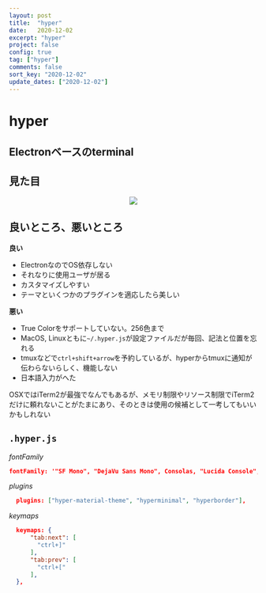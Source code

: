 ```yaml
---
layout: post
title:  "hyper"
date:   2020-12-02
excerpt: "hyper"
project: false
config: true
tag: ["hyper"]
comments: false
sort_key: "2020-12-02"
update_dates: ["2020-12-02"]
---
```


# hyper

## Electronベースのterminal

## 見た目
<div align="center">
  <img src="https://user-images.githubusercontent.com/4949982/100783683-6ff11d00-3451-11eb-993b-79b02582f72f.png">
</div>

## 良いところ、悪いところ

**良い**  
 - ElectronなのでOS依存しない
 - それなりに使用ユーザが居る
 - カスタマイズしやすい
 - テーマといくつかのプラグインを適応したら美しい

**悪い**  
 - True Colorをサポートしていない。256色まで
 - MacOS, Linuxともに`~/.hyper.js`が設定ファイルだが毎回、記法と位置を忘れる
 - tmuxなどで`ctrl+shift+arrow`を予約しているが、hyperからtmuxに通知が伝わらないらしく、機能しない
 - 日本語入力がへた

OSXではiTerm2が最強でなんでもあるが、メモリ制限やリソース制限でiTerm2だけに頼れないことがたまにあり、そのときは使用の候補として一考してもいいかもしれない  

## `.hyper.js`

*fontFamily*
```json
fontFamily: '"SF Mono", "DejaVu Sans Mono", Consolas, "Lucida Console", monospace',
```

*plugins*
```json
  plugins: ["hyper-material-theme", "hyperminimal", "hyperborder"],
```

*keymaps*
```json
  keymaps: {
	  "tab:next": [
		"ctrl+]"
	  ],
	  "tab:prev": [
		"ctrl+["
	  ],
  },
```
